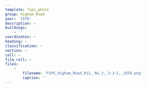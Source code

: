 ```yaml
---
template: fsps_photo
group: Higham_Road
year: '1978'
description: ~
buildings:
    - ''
coordinates: ~
heading: ~
classification: ~
section: ~
cell: ~
film_roll: ~
files:
    -
        filename: 'FSPS_Higham_Road_011,_No_2,_3-3-C,_1978.png'
        caption: ''
---
```

